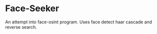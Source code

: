 # Face-Seeker
An attempt into face-osint program. Uses face detect haar cascade and reverse search.
